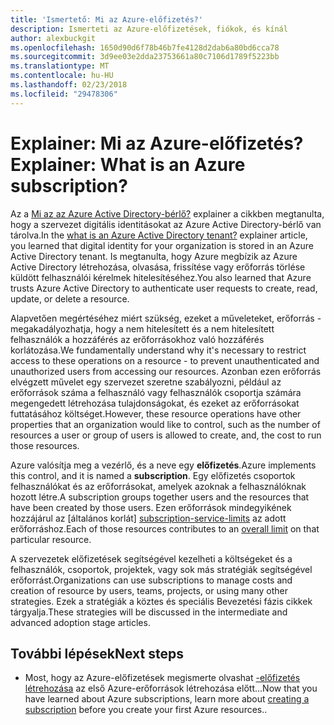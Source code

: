 ```yaml
---
title: 'Ismertető: Mi az Azure-előfizetés?'
description: Ismerteti az Azure-előfizetések, fiókok, és kínál
author: alexbuckgit
ms.openlocfilehash: 1650d90d6f78b46b7fe4128d2dab6a80bd6cca78
ms.sourcegitcommit: 3d9ee03e2dda23753661a80c7106d1789f5223bb
ms.translationtype: MT
ms.contentlocale: hu-HU
ms.lasthandoff: 02/23/2018
ms.locfileid: "29478306"
---
```

# <a name="explainer-what-is-an-azure-subscription"></a><span data-ttu-id="cc398-103">Explainer: Mi az Azure-előfizetés?</span><span class="sxs-lookup"><span data-stu-id="cc398-103">Explainer: What is an Azure subscription?</span></span>

<span data-ttu-id="cc398-104">Az a [Mi az az Azure Active Directory-bérlő?](tenant-explainer.md) explainer a cikkben megtanulta, hogy a szervezet digitális identitásokat az Azure Active Directory-bérlő van tárolva.</span><span class="sxs-lookup"><span data-stu-id="cc398-104">In the [what is an Azure Active Directory tenant?](tenant-explainer.md) explainer article, you learned that digital identity for your organization is stored in an Azure Active Directory tenant.</span></span> <span data-ttu-id="cc398-105">Is megtanulta, hogy Azure megbízik az Azure Active Directory létrehozása, olvasása, frissítése vagy erőforrás törlése küldött felhasználói kérelmek hitelesítéséhez.</span><span class="sxs-lookup"><span data-stu-id="cc398-105">You also learned that Azure trusts Azure Active Directory to authenticate user requests to create, read, update, or delete a resource.</span></span> 

<span data-ttu-id="cc398-106">Alapvetően megértéséhez miért szükség, ezeket a műveleteket, erőforrás - megakadályozhatja, hogy a nem hitelesített és a nem hitelesített felhasználók a hozzáférés az erőforrásokhoz való hozzáférés korlátozása.</span><span class="sxs-lookup"><span data-stu-id="cc398-106">We fundamentally understand why it's necessary to restrict access to these operations on a resource - to prevent unauthenticated and unauthorized users from accessing our resources.</span></span> <span data-ttu-id="cc398-107">Azonban ezen erőforrás elvégzett művelet egy szervezet szeretne szabályozni, például az erőforrások száma a felhasználó vagy felhasználók csoportja számára megengedett létrehozása tulajdonságokat, és ezeket az erőforrásokat futtatásához költséget.</span><span class="sxs-lookup"><span data-stu-id="cc398-107">However, these resource operations have other properties that an organization would like to control, such as the number of resources a user or group of users is allowed to create, and, the cost to run those resources.</span></span> 

<span data-ttu-id="cc398-108">Azure valósítja meg a vezérlő, és a neve egy **előfizetés**.</span><span class="sxs-lookup"><span data-stu-id="cc398-108">Azure implements this control, and it is named a **subscription**.</span></span> <span data-ttu-id="cc398-109">Egy előfizetés csoportok felhasználókat és az erőforrásokat, amelyek azoknak a felhasználóknak hozott létre.</span><span class="sxs-lookup"><span data-stu-id="cc398-109">A subscription groups together users and the resources that have been created by those users.</span></span> <span data-ttu-id="cc398-110">Ezen erőforrások mindegyikének hozzájárul az [általános korlát] [ subscription-service-limits] az adott erőforráshoz.</span><span class="sxs-lookup"><span data-stu-id="cc398-110">Each of those resources contributes to an [overall limit][subscription-service-limits] on that particular resource.</span></span>

<span data-ttu-id="cc398-111">A szervezetek előfizetések segítségével kezelheti a költségeket és a felhasználók, csoportok, projektek, vagy sok más stratégiák segítségével erőforrást.</span><span class="sxs-lookup"><span data-stu-id="cc398-111">Organizations can use subscriptions to manage costs and creation of resource by users, teams, projects, or using many other strategies.</span></span> <span data-ttu-id="cc398-112">Ezek a stratégiák a köztes és speciális Bevezetési fázis cikkek tárgyalja.</span><span class="sxs-lookup"><span data-stu-id="cc398-112">These strategies will be discussed in the intermediate and advanced adoption stage articles.</span></span> 

## <a name="next-steps"></a><span data-ttu-id="cc398-113">További lépések</span><span class="sxs-lookup"><span data-stu-id="cc398-113">Next steps</span></span>

* <span data-ttu-id="cc398-114">Most, hogy az Azure-előfizetések megismerte olvashat [-előfizetés létrehozása](subscription.md) az első Azure-erőforrások létrehozása előtt...</span><span class="sxs-lookup"><span data-stu-id="cc398-114">Now that you have learned about Azure subscriptions, learn more about [creating a subscription](subscription.md) before you create your first Azure resources..</span></span>

<!-- Links -->
[azure-get-started]: https://azure.microsoft.com/get-started/
[azure-offers]: https://azure.microsoft.com/support/legal/offer-details/
[azure-free-trial]: https://azure.microsoft.com/offers/ms-azr-0044p/
[azure-change-subscription-offer]: /azure/billing/billing-how-to-switch-azure-offer
[microsoft-account]: https://account.microsoft.com/account
[subscription-service-limits]: /azure/azure-subscription-service-limits
[docs-organizational-account]: https://docs.microsoft.com/azure/active-directory/sign-up-organization
